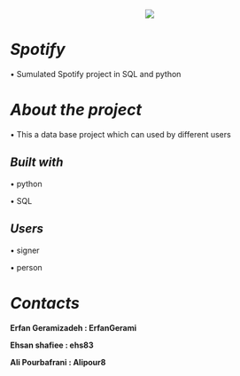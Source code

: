 <!--<img align="right" src="https://visitor-badge.laobi.icu/badge?page_id=mhtcode.mhtcode">-->
</p>
<h1 align="center">
  <a href="https://git.io/typing-svg">
    <img src="https://readme-typing-svg.herokuapp.com/?lines=Hi+There!+👋;🙋+Welcome!;This+is+a+DB+project!;💻+spotify+💻+;&center=true&size=28">
  </a>
</h1>


# *Spotify*

• Sumulated Spotify project in SQL and python

# *About the project*

• This a data base project which can used by different users

## *Built with*

•	python

•	SQL

## *Users*

• signer

•	person

# *Contacts*

**Erfan Geramizadeh : ErfanGerami**

**Ehsan  shafiee : ehs83**

**Ali Pourbafrani : Alipour8**
